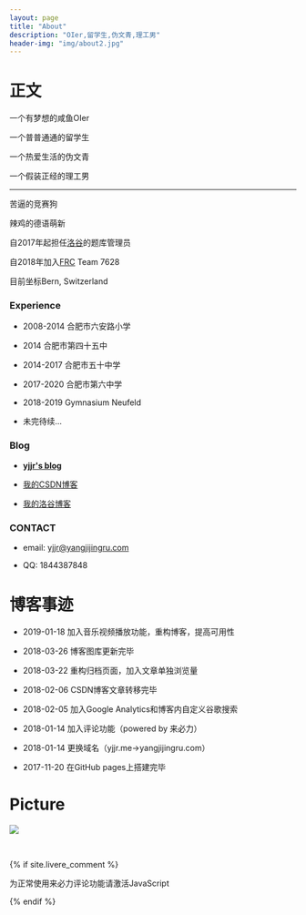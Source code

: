 ```yaml
---
layout: page
title: "About"
description: "OIer,留学生,伪文青,理工男"
header-img: "img/about2.jpg"
---
```


# 正文

一个有梦想的咸鱼OIer

一个普普通通的留学生

一个热爱生活的伪文青

一个假装正经的理工男

------

苦逼的竞赛狗

辣鸡的德语萌新

自2017年起担任[洛谷](http://www.luogu.org/)的题库管理员

自2018年加入[FRC](https://www.firstinspires.org/robotics/frc) Team 7628

目前坐标Bern, Switzerland


### Experience

- 2008-2014 合肥市六安路小学

- 2014 合肥市第四十五中

- 2014-2017 合肥市五十中学

- 2017-2020 合肥市第六中学

- 2018-2019 Gymnasium Neufeld

- 未完待续...

### Blog

- **[yjjr's blog](http://yangjijingru.com)**

- [我的CSDN博客](http://blog.csdn.net/qwerty1125)

- [我的洛谷博客](https://www.luogu.org/blog/yjjr/#)

### CONTACT

- email: yjjr@yangjijingru.com

- QQ: 1844387848

# 博客事迹

- 2019-01-18 加入音乐视频播放功能，重构博客，提高可用性

- 2018-03-26 博客图库更新完毕

- 2018-03-22 重构归档页面，加入文章单独浏览量

- 2018-02-06 CSDN博客文章转移完毕

- 2018-02-05 加入Google Analytics和博客内自定义谷歌搜索

- 2018-01-14 加入评论功能（powered by 来必力）

- 2018-01-14 更换域名（yjjr.me->yangjijingru.com）

- 2017-11-20 在GitHub pages上搭建完毕

# Picture

![](http://yangjijingru.com/img/dairy/A2.jpg)


<!-- //分享 -->
<div class="bdsharebuttonbox">
  <br>
  <a href="#" class="bds_more" data-cmd="more"></a>
  <a href="#" class="bds_weixin" data-cmd="weixin" title="分享到微信"></a>
  <a href="#" class="bds_tsina" data-cmd="tsina" title="分享到新浪微博"></a>
  <a href="#" class="bds_sqq" data-cmd="sqq" title="分享到QQ好友"></a>
  <a href="#" class="bds_qzone" data-cmd="qzone" title="分享到QQ空间"></a>
  <a href="#" class="bds_youdao" data-cmd="youdao" title="分享到有道云笔记"></a>
  <a href="#" class="bds_twi" data-cmd="twi" title="分享到Twitter"></a>
</div>
<script>window._bd_share_config={"common":{"bdSnsKey":{},"bdText":"","bdMini":"2","bdMiniList":false,"bdPic":"","bdStyle":"0","bdSize":"24"},"share":{},"image":{"viewList":["weixin","tsina","sqq","qzone","youdao","twi"],"viewText":"分享到：","viewSize":"24"},"selectShare":{"bdContainerClass":null,"bdSelectMiniList":["weixin","tsina","sqq","qzone","youdao","twi"]}};with(document)0[(getElementsByTagName('head')[0]||body).appendChild(createElement('script')).src='http://bdimg.share.baidu.com/static/api/js/share.js?v=89860593.js?cdnversion='+~(-new Date()/36e5)];</script>


{% if site.livere_comment %}
<!-- 来必力City版安装代码 -->
<div id="lv-container" data-id="city" data-uid="MTAyMC8zMzE3MC85NzI3">
    <script type="text/javascript">
   (function(d, s) {
       var j, e = d.getElementsByTagName(s)[0];

       if (typeof LivereTower === 'function') { return; }

       j = d.createElement(s);
       j.src = 'https://cdn-city.livere.com/js/embed.dist.js';
       j.async = true;

       e.parentNode.insertBefore(j, e);
   })(document, 'script');
    </script>
<noscript> 为正常使用来必力评论功能请激活JavaScript</noscript>
</div>
<!-- City版安装代码已完成 -->
{% endif %}